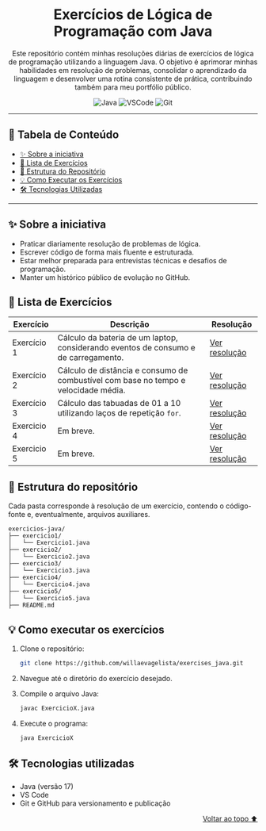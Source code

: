<div align='center' id='topo'/>

# Exercícios de Lógica de Programação com Java

Este repositório contém minhas resoluções diárias de exercícios de lógica de programação utilizando a linguagem Java. O objetivo é aprimorar minhas habilidades em resolução de problemas, consolidar o aprendizado da linguagem e desenvolver uma rotina consistente de prática, contribuindo também para meu portfólio público.

</div>

<div align='center'/>

  ![Java](https://a11ybadges.com/badge?logo=java)
  ![VSCode](https://a11ybadges.com/badge?text=VSCode&badgeColor=purple)
  ![Git](https://a11ybadges.com/badge?logo=git)

</div>

******

## 📖 Tabela de Conteúdo
- [✨ Sobre a iniciativa](#sobreIniciativa)
- [📝 Lista de Exercícios](#listaDeExercicios)
- [📂 Estrutura do Repositório](#estruturaDoRepositório)
- [💡 Como Executar os Exercícios](#executarExercicios)
- [🛠️ Tecnologias Utilizadas](#tecnologiasUtilizadas)

---

<div id='sobreIniciativa'/> 
  
## ✨ Sobre a iniciativa

- Praticar diariamente resolução de problemas de lógica.
- Escrever código de forma mais fluente e estruturada.
- Estar melhor preparada para entrevistas técnicas e desafios de programação.
- Manter um histórico público de evolução no GitHub.

<div id='listaDeExercicios'/> 
  
## 📝 Lista de Exercícios

| Exercício | Descrição | Resolução |
|-----------|-----------|-----------|
| Exercício 1 | Cálculo da bateria de um laptop, considerando eventos de consumo e de carregamento. | [Ver resolução](src/javaExercicios/Exercicio1.java) |
| Exercício 2 | Cálculo de distância e consumo de combustível com base no tempo e velocidade média. | [Ver resolução](src/javaExercicios/Exercicio2.java) |
| Exercício 3 | Cálculo das tabuadas de 01 a 10 utilizando laços de repetição `for`. | [Ver resolução](src/javaExercicios/Exercicio3.java) |
| Exercicio 4 | Em breve. | [Ver resolução](src/javaExercicios/Exercicio4.java) |
| Exercicio 5 | Em breve. | [Ver resolução](src/javaExercicios/Exercicio5.java) |

<div id='estruturaDoRepositório'/> 

## 📂 Estrutura do repositório

Cada pasta corresponde à resolução de um exercício, contendo o código-fonte e, eventualmente, arquivos auxiliares.

```
exercicios-java/
├── exercicio1/
│   └── Exercicio1.java
├── exercicio2/
│   └── Exercicio2.java
├── exercicio3/
│   └── Exercicio3.java
├── exercicio4/
│   └── Exercicio4.java
├── exercicio5/
│   └── Exercicio5.java
├── README.md
```

<div id='executarExercicios'/> 

## 💡 Como executar os exercícios

1. Clone o repositório:
   ```bash
   git clone https://github.com/willaevagelista/exercises_java.git

2. Navegue até o diretório do exercício desejado.

3. Compile o arquivo Java:

   ```bash
   javac ExercicioX.java

4. Execute o programa:

   ```bash
   java ExercicioX

<div id='tecnologiasUtilizadas'/> 

## 🛠️ Tecnologias utilizadas

- Java (versão 17)
- VS Code
- Git e GitHub para versionamento e publicação

<div align='right'>
  
  [Voltar ao topo ⬆️](#topo)

</div>
